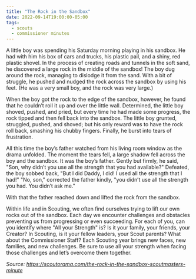 ```yaml
---
title: "The Rock in the Sandbox"
date: 2022-09-14T19:00:00-05:00
tags:
  - scouts
  - commissioner minutes
---
```


A little boy was spending his Saturday morning playing in his sandbox. He had with him his box of cars and trucks, his plastic pail, and a shiny, red plastic shovel. In the process of creating roads and tunnels in the soft sand, he discovered a large rock in the middle of the sandbox! The boy dug around the rock, managing to dislodge it from the sand. With a bit of struggle, he pushed and nudged the rock across the sandbox by using his feet. (He was a very small boy, and the rock was very large.)

When the boy got the rock to the edge of the sandbox, however, he found that he couldn’t roll it up and over the little wall. Determined, the little boy shoved, pushed, and pried, but every time he had made some progress, the rock tipped and then fell back into the sandbox. The little boy grunted, struggled, pushed, and shoved; but his only reward was to have the rock roll back, smashing his chubby fingers. Finally, he burst into tears of frustration.

All this time the boy’s father watched from his living room window as the drama unfolded. The moment the tears fell, a large shadow fell across the boy and the sandbox. It was the boy’s father. Gently but firmly, he said, "Son, why didn’t you use all the strength that you had available?" Defeated, the boy sobbed back, "But I did Daddy, I did! I used all the strength that I had!" "No, son," corrected the father kindly, "you didn’t use all the strength you had. You didn’t ask me."

With that the father reached down and lifted the rock from the sandbox. 

Within life and in Scouting, we often find ourselves trying to lift our own rocks out of the sandbox. Each day we encounter challenges and obstacles preventing us from progressing or even succeeding. For each of you, can you identify where "All your Strength" is? Is it your family, your friends, your Creator? In Scouting, is it your fellow leaders, your Scout parents? What about the Commissioner Staff? Each Scouting year brings new faces, new families, and new challenges. Be sure to use all your strength when facing those challenges and let’s overcome them together.


*Source: https://scoutorama.com/the-rock-in-the-sandbox-scoutmasters-minute*

